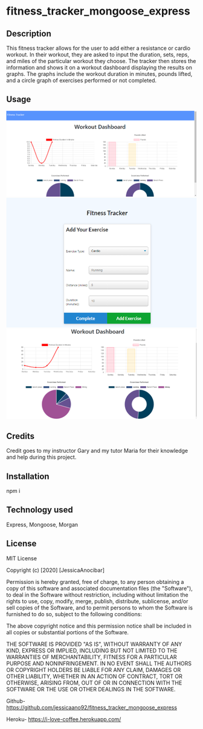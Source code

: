 # fitness_tracker_mongoose_express

## Description

This fitness tracker allows for the user to add either a resistance or cardio workout. In their workout, they are asked to input the duration, sets, reps, and miles of the particular workout they choose. The tracker then stores the information and shows it on a workout dashboard displaying the results on graphs. The graphs include the workout duration in minutes, pounds lifted, and a circle graph of exercises performed or not completed.

## Usage

<img src="https://github.com/jessicaano92/fitness_tracker_mongoose_express/blob/main/public/images/fitnesstracker1.png?raw=true">

<img src="https://github.com/jessicaano92/fitness_tracker_mongoose_express/blob/main/public/images/fitnesstracker2.png?raw=true">

<img src="https://github.com/jessicaano92/fitness_tracker_mongoose_express/blob/main/public/images/fitnesstracker3.png?raw=true">

## Credits

Credit goes to my instructor Gary and my tutor Maria for their knowledge and help during this project.


## Installation

npm i

## Technology used
Express, Mongoose, Morgan

## License

MIT License

Copyright (c) [2020] [JessicaAnocibar]

Permission is hereby granted, free of charge, to any person obtaining a copy
of this software and associated documentation files (the "Software"), to deal
in the Software without restriction, including without limitation the rights
to use, copy, modify, merge, publish, distribute, sublicense, and/or sell
copies of the Software, and to permit persons to whom the Software is
furnished to do so, subject to the following conditions:

The above copyright notice and this permission notice shall be included in all
copies or substantial portions of the Software.

THE SOFTWARE IS PROVIDED "AS IS", WITHOUT WARRANTY OF ANY KIND, EXPRESS OR
IMPLIED, INCLUDING BUT NOT LIMITED TO THE WARRANTIES OF MERCHANTABILITY,
FITNESS FOR A PARTICULAR PURPOSE AND NONINFRINGEMENT. IN NO EVENT SHALL THE
AUTHORS OR COPYRIGHT HOLDERS BE LIABLE FOR ANY CLAIM, DAMAGES OR OTHER
LIABILITY, WHETHER IN AN ACTION OF CONTRACT, TORT OR OTHERWISE, ARISING FROM,
OUT OF OR IN CONNECTION WITH THE SOFTWARE OR THE USE OR OTHER DEALINGS IN THE
SOFTWARE.

Github- https://github.com/jessicaano92/fitness_tracker_mongoose_express

Heroku- https://i-love-coffee.herokuapp.com/

